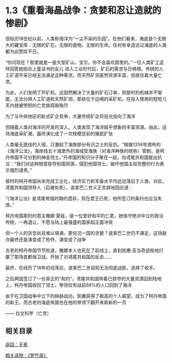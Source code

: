 # 1.3《重看海晶战争：贪婪和忍让造就的惨剧》

信标历18世纪以前，人类称海洋为“一尘不染的乐园”。在他们看来，海底是个无限大的藏宝库：无限的矿石，无限的食物，无限的生命。任何有幸造访过海底的人类都为此赞叹不已。

“你问现在？那里就是一座大型矿山，宝贝。你不会喜欢那里的。”一位人类矿工这样回答她刚合上童话书的女儿
进入工业时代后，矿石的需求与日俱增。传统的人工矿道开采已经无法满足这种需求。而天然矿洞虽然资源丰富，但居住着大量亡灵。

为此，人们发明了开矿机。这固然解决了大量的矿石订单，但那时的机械并不智能，无法分辨人工矿道和天然矿洞，那些位于边境的采矿机，在投入使用的短短几天内就被愤怒的亡灵族捣毁殆尽

为了与中央地区的新式矿企竞争，大量传统矿企将目光投向了海洋

但随着人类对海洋的开发的深入，人类发现了海洋超乎想象的丰富资源。由此，这场海底采矿潮，最终演化成了一次规模空前的殖民扩张

人类毫无底线的入侵，只激起了海族部分有识之士的反抗。“根据1356年颁布的《海洋公法》，海岸线五十海里外的海域受海族（对海洋种族的统称）管制，是柯丹帝国不可分割的神圣领土。”丹帝国的知识分子聚在一起，向鸢尾共和国提出抗议：“我们对这种随意掠夺别国资源，侵犯他国领土，破坏他国主权完整的行为表示强烈谴责。”

彼时的柯丹帝国尚未完成工业化，经济实力和军备水平均远远落后于人类。对此，鸢尾共和国领导人（后被处死），波拿巴二世义正言辞地回应道：

“《海洋公法》是鸢尾帝国时期的遗存，现在君王已死，他所签订的条约也应当失效。”

柯丹帝国那时的君主雅娜·夏娃，是一位爱好和平的仁君，她恪守绝对中立的政治传统，一再退让，不愿与陆上最强盛的国家起正面冲突

但一个人的贪念尚且难以填满，更何况一国的贪婪？波拿巴二世仍不满足，这场敲诈最终还是演变成了抢夺，演变成了战争

古老的柯丹帝国节节败退，雅娜本人也死在了前线上，直到凯撒·亚当奇迹般地打赢了那场首都保卫战，开始了对鸢尾共和国的反击……

最终，在经历了18年的动荡后，波拿巴二世自知无法彻底战胜，选择了收手。

之后两国签订了一份真正的“和约”。鸢尾共和国带着已掠夺的大量资源回到陆地上，柯丹帝国收回了领土，带领仅有战前68%的人口回到了海洋

由于在卫国战争中立下的赫赫战功，凯撒获得了极高的个人威望，成为了柯丹帝国的新王。而古老的海底帝国也在他的带领下翻开来崭新的一页

—— 拉文科罗（亡灵）

## 相关目录

[返回：无冕](1.2：无冕.md)

[相关读物：《梦竹录》](1.4：《梦竹录》-散佚残卷其一.md)
